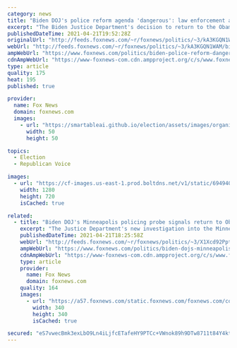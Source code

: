 ```yaml
---
category: news
title: "Biden DOJ's police reform agenda 'dangerous': law enforcement advocates"
excerpt: "The Biden Justice Department's decision to return to the Obama administration’s heavy use of consent decrees is being criticized by law enforcement officials and advocates who fear it will handicap police and erode community-police relations."
publishedDateTime: 2021-04-21T19:52:28Z
originalUrl: "http://feeds.foxnews.com/~r/foxnews/politics/~3/kA3KGQN1WAM/biden-police-reform-dangerous-law-enforcement-advocates-say"
webUrl: "http://feeds.foxnews.com/~r/foxnews/politics/~3/kA3KGQN1WAM/biden-police-reform-dangerous-law-enforcement-advocates-say"
ampWebUrl: "https://www.foxnews.com/politics/biden-police-reform-dangerous-law-enforcement-advocates-say.amp"
cdnAmpWebUrl: "https://www-foxnews-com.cdn.ampproject.org/c/s/www.foxnews.com/politics/biden-police-reform-dangerous-law-enforcement-advocates-say.amp"
type: article
quality: 175
heat: 195
published: true

provider:
  name: Fox News
  domain: foxnews.com
  images:
    - url: "https://smartableai.github.io/election/assets/images/organizations/foxnews.com-50x50.jpg"
      width: 50
      height: 50

topics:
  - Election
  - Republican Voice

images:
  - url: "https://cf-images.us-east-1.prod.boltdns.net/v1/static/694940094001/e7a99bcd-a967-4c58-b1a9-9628b69255c9/e340ddad-00f7-4953-842b-bef590b03c64/1280x720/match/image.jpg"
    width: 1280
    height: 720
    isCached: true

related:
  - title: "Biden DOJ's Minneapolis policing probe signals return to Obama-era crusade for police reform"
    excerpt: "The Justice Department's new investigation into the Minneapolis Police Department will look into the ongoing practices and examine possible legal violations, reminiscent of past probes under the Obama administration."
    publishedDateTime: 2021-04-21T18:25:58Z
    webUrl: "http://feeds.foxnews.com/~r/foxnews/politics/~3/X1Xcd92Pptg/biden-dojs-minneapolis-policing-probe-signals-return-to-obama-era-crusade-for-police-reform"
    ampWebUrl: "https://www.foxnews.com/politics/biden-dojs-minneapolis-policing-probe-signals-return-to-obama-era-crusade-for-police-reform.amp"
    cdnAmpWebUrl: "https://www-foxnews-com.cdn.ampproject.org/c/s/www.foxnews.com/politics/biden-dojs-minneapolis-policing-probe-signals-return-to-obama-era-crusade-for-police-reform.amp"
    type: article
    provider:
      name: Fox News
      domain: foxnews.com
    quality: 164
    images:
      - url: "https://a57.foxnews.com/static.foxnews.com/foxnews.com/content/uploads/2021/03/340/340/RonnBlitzerHeadshot.jpg?ve=1&tl=1"
        width: 340
        height: 340
        isCached: true

secured: "eS7vwecBmk3exLbO9Ln4iLjfcETafeHY9PTCc+VWnok89h9DTw8711t84Y4kt46CK4clEvBK1V/mokSdlHYPhJ8kJ3SYWJ3KYm1k6BEYJpI/M1k6n0KH9+MXX7Z1LiEJDcOFgq6XWZGPvhR/9iRbbj6zKQuaz4YlgnxeygFsJIxVkkp57BJHL1ebIoGz5UOWZz6rfoSiJyOmp7Pn0+OdWlo1E7BbBe0NHaqhaF7ggeniEt9zzPiYz0XgO5Sid5Rfa7+iKf/lhldum1EPBYTg4ucGgLuZDOdtyrnapP61JuC47lMAtZ3LEwhm+CWj/sY6BCvPlLFHP5IJIds6vwBSHqRxzZmGkW0YvZ1yGdeqjH8=;7FuFcC9HtFcRtC3GMwAbNw=="
---
```



